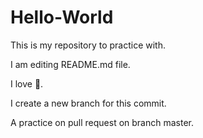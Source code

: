 # Hello-World
This is my repository to practice with.

I am editing README.md file.

I love :pizza:.

I create a new branch for this commit.

A practice on pull request on branch master.
